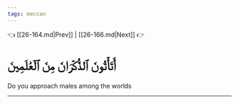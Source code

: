 ```yaml
---
tags: meccan
---
```


👈 [[26-164.md|Prev]] | [[26-166.md|Next]] 👉

# أَتَأۡتُونَ ٱلذُّكۡرَانَ مِنَ ٱلۡعَٰلَمِينَ

Do you approach males among the worlds

---


